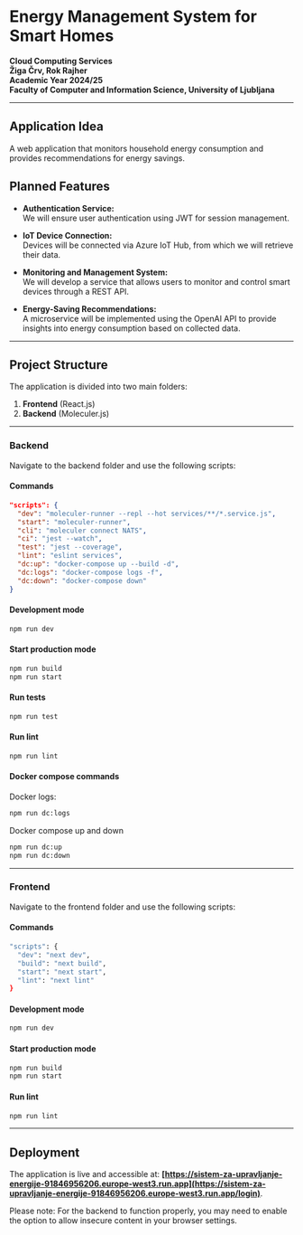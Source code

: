 # Energy Management System for Smart Homes

**Cloud Computing Services**  
**Žiga Črv, Rok Rajher**  
**Academic Year 2024/25**  
**Faculty of Computer and Information Science, University of Ljubljana**

---

## Application Idea

A web application that monitors household energy consumption and provides recommendations for energy savings.

## Planned Features

- **Authentication Service:**  
  We will ensure user authentication using JWT for session management.

- **IoT Device Connection:**  
  Devices will be connected via Azure IoT Hub, from which we will retrieve their data.

- **Monitoring and Management System:**  
  We will develop a service that allows users to monitor and control smart devices through a REST API.

- **Energy-Saving Recommendations:**  
  A microservice will be implemented using the OpenAI API to provide insights into energy consumption based on collected data.

---

## Project Structure

The application is divided into two main folders:

1. **Frontend** (React.js)
2. **Backend** (Moleculer.js)

---

### Backend

Navigate to the backend folder and use the following scripts:

#### Commands

```json
"scripts": {
  "dev": "moleculer-runner --repl --hot services/**/*.service.js",
  "start": "moleculer-runner",
  "cli": "moleculer connect NATS",
  "ci": "jest --watch",
  "test": "jest --coverage",
  "lint": "eslint services",
  "dc:up": "docker-compose up --build -d",
  "dc:logs": "docker-compose logs -f",
  "dc:down": "docker-compose down"
}
```

#### Development mode

```bash
npm run dev
```

#### Start production mode

```bash
npm run build
npm run start
```

#### Run tests

```bash
npm run test
```

#### Run lint

```bash
npm run lint
```

#### Docker compose commands

Docker logs:

```bash
npm run dc:logs
```

Docker compose up and down

```bash
npm run dc:up
npm run dc:down
```

---

### Frontend

Navigate to the frontend folder and use the following scripts:

#### Commands

```bash
"scripts": {
  "dev": "next dev",
  "build": "next build",
  "start": "next start",
  "lint": "next lint"
}
```

#### Development mode

```bash
npm run dev
```

#### Start production mode

```bash
npm run build
npm run start
```

#### Run lint

```bash
npm run lint
```

---

## Deployment

The application is live and accessible at: **[https://sistem-za-upravljanje-energije-91846956206.europe-west3.run.app](https://sistem-za-upravljanje-energije-91846956206.europe-west3.run.app/login)**.

Please note: For the backend to function properly, you may need to enable the option to allow insecure content in your browser settings.
